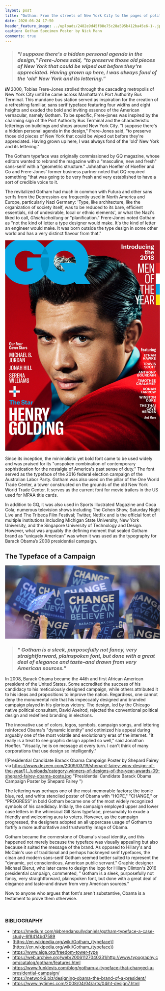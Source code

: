 ```yaml
---
layout: post
title: "Gotham: From the streets of New York City to the pages of political history"
date: 2020-06-24 17:50
header_feature_image: ../uploads/2482e9d45f88e75c28a595b412ba45e6-1-.jpg
caption: Gotham Specimen Poster by Nick Mann
comments: true
---
```

> ### *"I suppose there's a hidden personal agenda in the design," Frere-Jones said, "to preserve those old pieces of New York that could be wiped out before they're appreciated. Having grown up here, I was always fond of the 'old' New York and its lettering."*

***IN*** 2000, Tobias Frere-Jones strolled through the cascading metropolis of New York City until he came across Manhattan's Port Authority Bus Terminal. This mundane bus station served as inspiration for the creation of a refreshing familiar, sans serif typeface featuring four widths and eight heights and exuded the bold and inviting essence of the American vernacular, namely Gotham. To be specific, Frere-jones was inspired by the charming sign of the Port Authority Bus Terminal and the characteristic letterings on buildings and shops around New York City. "I suppose there's a hidden personal agenda in the design," Frere-Jones said, "to preserve those old pieces of New York that could be wiped out before they're appreciated. Having grown up here, I was always fond of the 'old' New York and its lettering."

The Gotham typeface was originally commissioned by GQ magazine, whose editors wanted to rebrand the magazine with a "masculine, new and fresh" sans-serif with a "geometric structure." Johnathan Hoefler of Hoefler and Co and Frere-Jones' former business partner noted that GQ required something "that was going to be very fresh and very established to have a sort of credible voice to it.

The revitalized Gotham had much in common with Futura and other sans serifs from the Depression-era frequently used in North America and Europe, particularly Nazi Germany: 'Type, like architecture, like the organization of society itself, was to be reduced to its bare, efficient essentials, rid of undesirable, local or ethnic elements', or what the Nazi's liked to call, *Gleichschaltung* or "planification." Frere-Jones noted Gotham as "not the kind of letter a type designer would make. It's the kind of letter an engineer would make. It was born outside the type design in some other world and has a very distinct flavour from that."

![Henry Golding on the cover of GQ Magazine, Photographed by PARI DUKOVIC](../uploads/henry-2520golding-2520cover-gq-december-120118-01.jpg "Henry Golding on the cover of GQ Magazine")

Since its inception, the minimalistic yet bold font came to be used widely and was praised for its "unspoken combination of contemporary sophistication for the nostalgia of America's past sense of duty." The font served as the typeface of the 2016 federal election campaign of the Australian Labor Party. Gotham was also used on the pillar of the One World Trade Center, a tower constructed on the grounds of the old New York World Trade Center. It serves as the current font for movie trailers in the US used for MPAA title cards. 

In addition to GQ, it was also used in Sports Illustrated Magazine and Coca Cola; numerous television shows including The Cohen Show, Saturday Night Live and The Tribeca Film Festival; Twitter, Netflix and is the official font of multiple institutions including Michigan State University, New York University, and the Singapore University of Technology and Design. However, what was arguably the defining moment that sealed Gotham brand as “uniquely American” was when it was used as the typography for Barack Obama’s 2008 presidential campaign.



## The Typeface of a Campaign

![Signs crowd the floor at the Democratic National Convention 2008 at the Pepsi Center in Denver, Colorado, on August 25, 2008. AFP PHOTO Robyn BECK (Photo credit should read ROBYN BECK/AFP via Getty Images)](../uploads/82549130_custom-be96fdf9455316dae301138e2d59d09494655c17-s800-c85.jpg "Signs crowd the floor at the Democratic National Convention 2008 at the Pepsi Center in Denver, Colorado, on August 25, 2008.  AFP PHOTO Robyn BECK (Photo credit should read ROBYN BECK/AFP via Getty Images")

> ### *" Gotham is a sleek, purposefully not fancy, very straightforward, plainspoken font, but done with a great deal of elegance and taste–and drawn from very American sources."*

In 2008, Barack Obama became the 44th and first African American president of the United States. Some accredited the success of his candidacy to his meticulously designed campaign, while others attributed it to his ideas and propositions to improve the nation. Regardless, one cannot deny the monumental role that his impeccably designed and branded campaign played in his glorious victory. The design, led by the Chicago native political consultant, David Axelrod, rejected the conventional political design and redefined branding in elections.

The innovative use of colors, logos, symbols, campaign songs, and lettering reinforced Obama's "dynamic identity" and optimized his appeal during arguably one of the most volatile and evolutionary eras of the internet. "It really is a treat to see graphic design applied so well," said Jonathan Hoefler. "Visually, he is on message at every turn. I can't think of many corporations that use design so intelligently."

![Presidential Candidate Barack Obama Campaign Poster by Shepard Fairey via https://www.dezeen.com/2009/03/19/shepard-fairey-wins-design-of-the-year/](../uploads/category-winners-of-designs-of-the-year-awards-09-shepard-fairey-obama-poste.jpg "Presidential Candidate Barack Obama Campaign Poster by Shepard Fairey ")

The lettering was perhaps one of the most memorable factors; the iconic blue, red, and white stenciled poster of Obama with "HOPE," "CHANGE," or "PROGRESS" in bold Gotham became one of the most widely recognized symbols of his candidacy. Initially, the campaign employed upper and lower case letters in the whimsical Gill Sans typeface, presumably to exude a friendly and welcoming aura to voters. However, as the campaign progressed, the designers adopted an all uppercase usage of Gotham to fortify a more authoritative and trustworthy image of Obama.

Gotham became the cornerstone of Obama's visual identity, and this happened not merely because the typeface was visually appealing but also because it suited the message of the brand. As opposed to Hillary's and McCain's use of traditional and perhaps hackneyed serif typefaces, the clean and modern sans-serif Gotham seemed better suited to represent the "dynamic, yet conscientious, American public servant." Graphic designer Michael Bierut, who later came to design the logo for Hillary Clinton's 2016 presidential campaign, commented, " Gotham is a sleek, purposefully not fancy, very straightforward, plainspoken font, but done with a great deal of elegance and taste–and drawn from very American sources."

Now to anyone who argues that font's aren't substantive, Obama is a testament to prove them otherwise.

<!--EndFragment-->

![]()

### BIBLIOGRAPHY

* <https://medium.com/@brendansullydaniels/gotham-typeface-a-case-study-6f8414bd7589>
* [https://en.wikipedia.org/wiki/Gotham_(typeface)](https://en.wikipedia.org/wiki/Gotham_(typeface))
* <https://www.aiga.org/freedom-tower-type>
* <https://web.archive.org/web/20061127040331/http://www.typography.com/catalog/gotham/features.html>
* <https://www.funklevis.com/blog/gotham-a-typeface-that-changed-a-presidential-campaign/>
* <https://network9.biz/designing-obama-the-brand-of-a-president/>
* <https://www.nytimes.com/2008/04/04/arts/04iht-design7.html>
